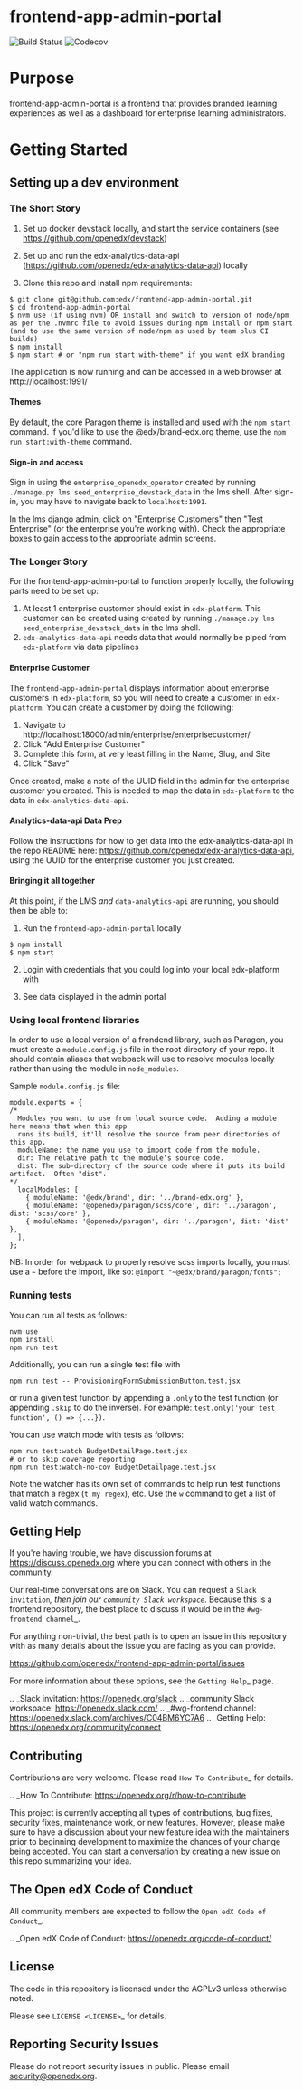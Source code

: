 # frontend-app-admin-portal

![Build Status](https://github.com/openedx/frontend-app-admin-portal/actions/workflows/ci.yml/badge.svg)
![Codecov](https://codecov.io/gh/edx/frontend-app-admin-portal/branch/master/graph/badge.svg)

# Purpose
frontend-app-admin-portal is a frontend that provides branded learning experiences as well as a dashboard for enterprise learning administrators.

# Getting Started

## Setting up a dev environment

### The Short Story

1. Set up docker devstack locally, and start the service containers (see https://github.com/openedx/devstack)

2. Set up and run the edx-analytics-data-api (https://github.com/openedx/edx-analytics-data-api) locally

3. Clone this repo and install npm requirements:

```
$ git clone git@github.com:edx/frontend-app-admin-portal.git
$ cd frontend-app-admin-portal
$ nvm use (if using nvm) OR install and switch to version of node/npm as per the .nvmrc file to avoid issues during npm install or npm start (and to use the same version of node/npm as used by team plus CI builds)
$ npm install
$ npm start # or "npm run start:with-theme" if you want edX branding
```

The application is now running and can be accessed in a web browser at http://localhost:1991/


#### Themes

By default, the core Paragon theme is installed and used with the `npm start` command. If you'd like to use the @edx/brand-edx.org theme, use the `npm run start:with-theme` command.


#### Sign-in and access

Sign in using the `enterprise_openedx_operator` created by running `./manage.py lms seed_enterprise_devstack_data` in the lms shell.
After sign-in, you may have to navigate back to `localhost:1991`.

In the lms django admin, click on "Enterprise Customers" then "Test Enterprise" (or the enterprise you're working with). Check the
appropriate boxes to gain access to the appropriate admin screens.


### The Longer Story

For the frontend-app-admin-portal to function properly locally, the following parts need to be set up:

1. At least 1 enterprise customer should exist in `edx-platform`. This customer can be created using created by running `./manage.py lms seed_enterprise_devstack_data` in the lms shell.
2. `edx-analytics-data-api` needs data that would normally be piped from `edx-platform` via data pipelines

#### Enterprise Customer

The `frontend-app-admin-portal` displays information about enterprise customers in `edx-platform`, so you will need to create a customer in `edx-platform`. You can create a customer by doing the following:

1. Navigate to http://localhost:18000/admin/enterprise/enterprisecustomer/
2. Click "Add Enterprise Customer"
3. Complete this form, at very least filling in the Name, Slug, and Site
4. Click "Save"

Once created, make a note of the UUID field in the admin for the enterprise customer you created. This is needed to map the data in `edx-platform` to the data in `edx-analytics-data-api`.

#### Analytics-data-api Data Prep

Follow the instructions for how to get data into the edx-analytics-data-api in the repo README here: https://github.com/openedx/edx-analytics-data-api, using the UUID for the enterprise customer you just created.

#### Bringing it all together

At this point, if the LMS *and* `data-analytics-api` are running, you should then be able to:

1. Run the `frontend-app-admin-portal` locally

```
$ npm install
$ npm start
```

2. Login with credentials that you could log into your local edx-platform with

3. See data displayed in the admin portal

### Using local frontend libraries
In order to use a local version of a frondend library, such as Paragon, you must create a `module.config.js` file in the root directory of your repo.
It should contain aliases that webpack will use to resolve modules locally rather than using the module in `node_modules`.

Sample `module.config.js` file:
```
module.exports = {
/*
  Modules you want to use from local source code.  Adding a module here means that when this app
  runs its build, it'll resolve the source from peer directories of this app.
  moduleName: the name you use to import code from the module.
  dir: The relative path to the module's source code.
  dist: The sub-directory of the source code where it puts its build artifact.  Often "dist".
*/
  localModules: [
    { moduleName: '@edx/brand', dir: '../brand-edx.org' },
    { moduleName: '@openedx/paragon/scss/core', dir: '../paragon', dist: 'scss/core' },
    { moduleName: '@openedx/paragon', dir: '../paragon', dist: 'dist' },
  ],
};
```

NB: In order for webpack to properly resolve scss imports locally, you must use a `~` before the import, like so: `@import "~@edx/brand/paragon/fonts";`

### Running tests

You can run all tests as follows:
```
nvm use
npm install
npm run test
```

Additionally, you can run a single test file with
```
npm run test -- ProvisioningFormSubmissionButton.test.jsx
```

or run a given test function by appending a `.only` to the test function (or appending `.skip` to do the inverse).
For example: `test.only('your test function', () => {...})`.

You can use watch mode with tests as follows:
```
npm run test:watch BudgetDetailPage.test.jsx
# or to skip coverage reporting
npm run test:watch-no-cov BudgetDetailpage.test.jsx
```
Note the watcher has its own set of commands to help run test functions that match a regex (`t my regex`), etc.
Use the `w` command to get a list of valid watch commands.

## Getting Help

If you're having trouble, we have discussion forums at
https://discuss.openedx.org where you can connect with others in the community.

Our real-time conversations are on Slack. You can request a `Slack
invitation`_, then join our `community Slack workspace`_.  Because this is a
frontend repository, the best place to discuss it would be in the `#wg-frontend
channel`_.

For anything non-trivial, the best path is to open an issue in this repository
with as many details about the issue you are facing as you can provide.

https://github.com/openedx/frontend-app-admin-portal/issues

For more information about these options, see the `Getting Help`_ page.

.. _Slack invitation: https://openedx.org/slack
.. _community Slack workspace: https://openedx.slack.com/
.. _#wg-frontend channel: https://openedx.slack.com/archives/C04BM6YC7A6
.. _Getting Help: https://openedx.org/community/connect

## Contributing

Contributions are very welcome.  Please read `How To Contribute`_ for details.

.. _How To Contribute: https://openedx.org/r/how-to-contribute

This project is currently accepting all types of contributions, bug fixes,
security fixes, maintenance work, or new features.  However, please make sure
to have a discussion about your new feature idea with the maintainers prior to
beginning development to maximize the chances of your change being accepted.
You can start a conversation by creating a new issue on this repo summarizing
your idea.

## The Open edX Code of Conduct

All community members are expected to follow the `Open edX Code of Conduct`_.

.. _Open edX Code of Conduct: https://openedx.org/code-of-conduct/

## License

The code in this repository is licensed under the AGPLv3 unless otherwise
noted.

Please see `LICENSE <LICENSE>`_ for details.

## Reporting Security Issues

Please do not report security issues in public. Please email security@openedx.org.
